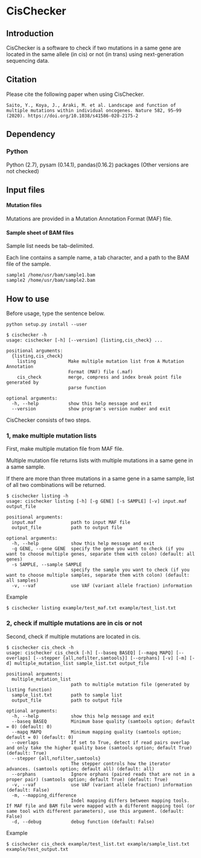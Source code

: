 # CisChecker

## Introduction
CisChecker is a software to check if two mutations in a same gene are located in the same allele (in cis) or not (in trans) using next-generation sequencing data.

## Citation
Please cite the following paper when using CisChecker.
```
Saito, Y., Koya, J., Araki, M. et al. Landscape and function of multiple mutations within individual oncogenes. Nature 582, 95–99 (2020). https://doi.org/10.1038/s41586-020-2175-2
```

## Dependency
### Python
Python (2.7), pysam (0.14.1), pandas(0.16.2) packages
(Other versions are not checked)

## Input files

#### Mutation files

Mutations are provided in a Mutation Annotation Format (MAF) file.

#### Sample sheet of BAM files

Sample list needs be tab-delimited.

Each line contains a sample name, a tab character, and a path to the BAM file of the sample.

```
sample1	/home/usr/bam/sample1.bam
sample2	/home/usr/bam/sample2.bam
```

## How to use
Before usage, type the sentence below.
```
python setup.py install --user

```

```
$ cischecker -h
usage: cischecker [-h] [--version] {listing,cis_check} ...

positional arguments:
  {listing,cis_check}
    listing            Make multiple mutation list from A Mutation Annotation
                       Format (MAF) file (.maf)
    cis_check          merge, compress and index break point file generated by
                       parse function

optional arguments:
  -h, --help           show this help message and exit
  --version            show program's version number and exit

```

CisChecker consists of two steps.

### 1, make multiple mutation lists

First, make multiple mutation file from MAF file.

Multiple mutation file returns lists with multiple mutations in a same gene in a same sample.

If  there are more than three mutations in a same gene in a same sample, list of all two combinations will be returned.

```
$ cischecker listing -h
usage: cischecker listing [-h] [-g GENE] [-s SAMPLE] [-v] input.maf output_file

positional arguments:
  input.maf             path to input MAF file
  output_file           path to output file

optional arguments:
  -h, --help            show this help message and exit
  -g GENE, --gene GENE  specify the gene you want to check (if you want to choose multiple genes, separate them with colon) (default: all genes)
  -s SAMPLE, --sample SAMPLE
                        specify the sample you want to check (if you want to choose multiple samples, separate them with colon) (default: all samples)
  -v, --vaf             use VAF (variant allele fraction) information
```

Example
```
$ cischecker listing example/test_maf.txt example/test_list.txt
```


### 2, check if multiple mutations are in cis or not
Second, check if multiple mutations are located in cis.

```
$ cischecker cis_check -h
usage: cischecker cis_check [-h] [--baseq BASEQ] [--mapq MAPQ] [--overlaps] [--stepper {all,nofilter,samtools}] [--orphans] [-v] [-m] [-d] multiple_mutation_list sample_list.txt output_file

positional arguments:
  multiple_mutation_list
                        path to multiple mutation file (generated by listing function)
  sample_list.txt       path to sample list
  output_file           path to output file

optional arguments:
  -h, --help            show this help message and exit
  --baseq BASEQ         Minimum base quality (samtools option; default = 0) (default: 0)
  --mapq MAPQ           Minimum mapping quality (samtools option; default = 0) (default: 0)
  --overlaps            If set to True, detect if read pairs overlap and only take the higher quality base (samtools option; default True) (default: True)
  --stepper {all,nofilter,samtools}
                        The stepper controls how the iterator advances. (samtools option; default all) (default: all)
  --orphans             Ignore orphans (paired reads that are not in a proper pair) (samtools option; default True) (default: True)
  -v, --vaf             use VAF (variant allele fraction) information (default: False)
  -m, --mapping_difference
                        Indel mapping differs between mapping tools. If MAF file and BAM file were mapped with a different mapping tool (or same tool with different parameters), use this argument. (default: False)
  -d, --debug           debug function (default: False)
```

Example
```
$ cischecker cis_check example/test_list.txt example/sample_list.txt example/test_output.txt
```
